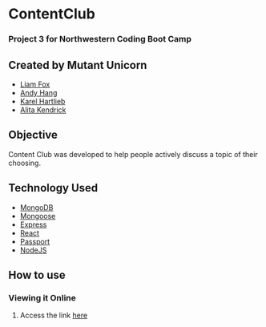 # ContentClub

### Project 3 for Northwestern Coding Boot Camp

## Created by Mutant Unicorn

* [Liam Fox](https://github.com/FoxMessenger)
* [Andy Hang](https://github.com/ahang)
* [Karel Hartlieb](https://github.com/antipodd)
* [Alita Kendrick](https://github.com/AlitaKendrick)

## Objective
Content Club was developed to help people actively discuss a topic of their choosing.

## Technology Used
* [MongoDB](https://www.mongodb.com/)
* [Mongoose](http://mongoosejs.com/)
* [Express](https://expressjs.com/)
* [React](https://facebook.github.io/react/)
* [Passport](http://passportjs.org/)
* [NodeJS](https://nodejs.org/en/)

## How to use

### Viewing it Online
1. Access the link [here](http://contentclub.herokuapp.com/)
